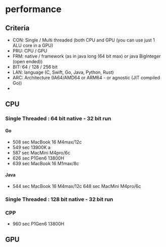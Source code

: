 # performance
## Criteria
- CON: Single / Multi threaded (both CPU and GPU (you can use just 1 ALU core in a GPU)
- PRU: CPU / GPU
- FRM: native / framework (as in java long (64 bit max) or java BigInteger (open ended))
- BIT: 64 / 128 / 256 bit
- LAN: language (C, Swift, Go, Java, Python, Rust)
- ARC: Architecture (IA64/AMD64 or ARM64 - or agnostic (JIT compiled Go))
- 

## CPU
### Single Threaded : 64 bit native - 32 bit run
#### Go 
- 508 sec MacBook 16 M4max/12c
- 549 sec 13900K a
- 587 sec MacMini M4pro/6c
- 626 sec P1Gen6 13800H
- 639 sec MacBook 16 M1max/8c
#### Java
- 544 sec MacBook 16 M4max/12c
 648 sec MacMini M4pro/6c
### Single Threaded : 128 bit native - 32 bit run
### CPP
- 960 sec P1Gen6 13800H

## GPU
